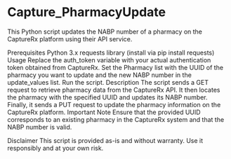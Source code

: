 # Capture_PharmacyUpdate
This Python script updates the NABP number of a pharmacy on the CaptureRx platform using their API service.

Prerequisites
Python 3.x
requests library (install via pip install requests)
Usage
Replace the auth_token variable with your actual authentication token obtained from CaptureRx.
Set the Pharmacy list with the UUID of the pharmacy you want to update and the new NABP number in the update_values list.
Run the script.
Description
The script sends a GET request to retrieve pharmacy data from the CaptureRx API.
It then locates the pharmacy with the specified UUID and updates its NABP number.
Finally, it sends a PUT request to update the pharmacy information on the CaptureRx platform.
Important Note
Ensure that the provided UUID corresponds to an existing pharmacy in the CaptureRx system and that the NABP number is valid.

Disclaimer
This script is provided as-is and without warranty. Use it responsibly and at your own risk.
